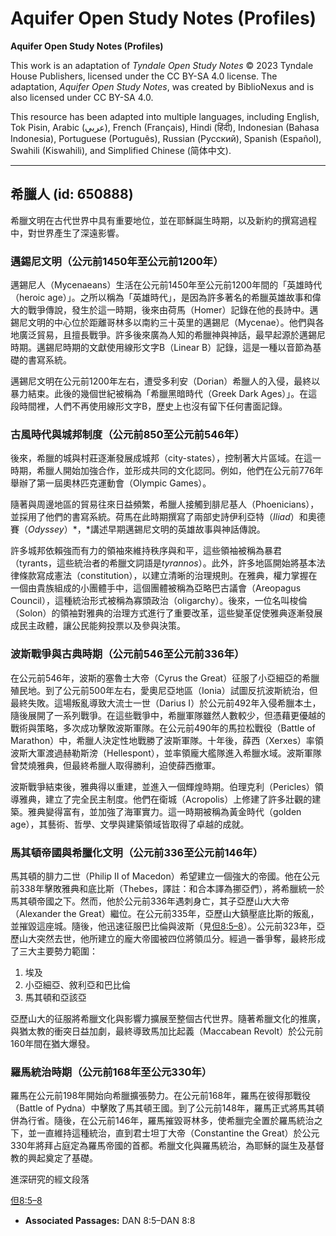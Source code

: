 # Aquifer Open Study Notes (Profiles)

**Aquifer Open Study Notes (Profiles)**

This work is an adaptation of *Tyndale Open Study Notes* © 2023 Tyndale House Publishers, licensed under the CC BY\-SA 4\.0 license. The adaptation, *Aquifer Open Study Notes*, was created by BiblioNexus and is also licensed under CC BY\-SA 4\.0\.

This resource has been adapted into multiple languages, including English, Tok Pisin, Arabic (عربي), French (Français), Hindi (हिंदी), Indonesian (Bahasa Indonesia), Portuguese (Português), Russian (Русский), Spanish (Español), Swahili (Kiswahili), and Simplified Chinese (简体中文).



--------------------------------

## 希臘人 (id: 650888)

希臘文明在古代世界中具有重要地位，並在耶穌誕生時期，以及新約的撰寫過程中，對世界產生了深遠影響。

### 邁錫尼文明（公元前1450年至公元前1200年）

邁錫尼人（Mycenaeans）生活在公元前1450年至公元前1200年間的「英雄時代（heroic age）」。之所以稱為「英雄時代」，是因為許多著名的希臘英雄故事和偉大的戰爭傳說，發生於這一時期，後來由荷馬（Homer）記錄在他的長詩中。邁錫尼文明的中心位於距離哥林多以南約三十英里的邁錫尼（Mycenae）。他們與各地廣泛貿易，且擅長戰爭。許多後來廣為人知的希臘神與神話，最早起源於邁錫尼時期。邁錫尼時期的文獻使用線形文字B（Linear B）記錄，這是一種以音節為基礎的書寫系統。

邁錫尼文明在公元前1200年左右，遭受多利安（Dorian）希臘人的入侵，最終以暴力結束。此後的幾個世紀被稱為「希臘黑暗時代（Greek Dark Ages）」。在這段時間裡，人們不再使用線形文字B，歷史上也沒有留下任何書面記錄。

### 古風時代與城邦制度（公元前850至公元前546年）

後來，希臘的城與村莊逐漸發展成城邦（city\-states），控制著大片區域。在這一時期，希臘人開始加強合作，並形成共同的文化認同。例如，他們在公元前776年舉辦了第一屆奧林匹克運動會（Olympic Games）。

隨著與周邊地區的貿易往來日益頻繁，希臘人接觸到腓尼基人（Phoenicians），並採用了他們的書寫系統。荷馬在此時期撰寫了兩部史詩伊利亞特（*Iliad*）和奧德賽（*Odyssey*）*，*講述早期邁錫尼文明的英雄故事與神話傳說。

許多城邦依賴強而有力的領袖來維持秩序與和平，這些領袖被稱為暴君（tyrants，這些統治者的希臘文詞語是*tyrannos*）。此外，許多地區開始將基本法律條款寫成憲法（constitution），以建立清晰的治理規則。在雅典，權力掌握在一個由貴族組成的小團體手中，這個團體被稱為亞略巴古議會（Areopagus Council），這種統治形式被稱為寡頭政治（oligarchy）。後來，一位名叫梭倫（Solon）的領袖對雅典的治理方式進行了重要改革，這些變革促使雅典逐漸發展成民主政體，讓公民能夠投票以及參與決策。

### 波斯戰爭與古典時期（公元前546至公元前336年）

在公元前546年，波斯的塞魯士大帝（Cyrus the Great）征服了小亞細亞的希臘殖民地。到了公元前500年左右，愛奧尼亞地區（Ionia）試圖反抗波斯統治，但最終失敗。這場叛亂導致大流士一世（Darius I）於公元前492年入侵希臘本土，隨後展開了一系列戰爭。在這些戰爭中，希臘軍隊雖然人數較少，但憑藉更優越的戰術與策略，多次成功擊敗波斯軍隊。在公元前490年的馬拉松戰役（Battle of Marathon）中，希臘人決定性地戰勝了波斯軍隊。十年後，薛西（Xerxes）率領波斯大軍渡過赫勒斯滂（Hellespont），並率領龐大艦隊進入希臘水域。波斯軍隊曾焚燒雅典，但最終希臘人取得勝利，迫使薛西撤軍。

波斯戰爭結束後，雅典得以重建，並進入一個輝煌時期。伯理克利（Pericles）領導雅典，建立了完全民主制度。他們在衛城（Acropolis）上修建了許多壯觀的建築。雅典變得富有，並加強了海軍實力。這一時期被稱為黃金時代（golden age），其藝術、哲學、文學與建築領域皆取得了卓越的成就。

### 馬其頓帝國與希臘化文明（公元前336至公元前146年）

馬其頓的腓力二世（Philip II of Macedon）希望建立一個強大的帝國。他在公元前338年擊敗雅典和底比斯（Thebes，譯註：和合本譯為挪亞們），將希臘統一於馬其頓帝國之下。然而，他於公元前336年遇刺身亡，其子亞歷山大大帝（Alexander the Great）繼位。在公元前335年，亞歷山大鎮壓底比斯的叛亂，並摧毀這座城。隨後，他迅速征服巴比倫與波斯（見[但8:5–8](https://ref.ly/Dan8:5-Dan8:8)）。公元前323年，亞歷山大突然去世，他所建立的龐大帝國被四位將領瓜分。經過一番爭奪，最終形成了三大主要勢力範圍：

1. 埃及
2. 小亞細亞、敘利亞和巴比倫
3. 馬其頓和亞該亞

亞歷山大的征服將希臘文化與影響力擴展至整個古代世界。隨著希臘文化的推廣，與猶太教的衝突日益加劇，最終導致馬加比起義（Maccabean Revolt）於公元前160年間在猶大爆發。

### 羅馬統治時期（公元前168年至公元330年）

羅馬在公元前198年開始向希臘擴張勢力。在公元前168年，羅馬在彼得那戰役（Battle of Pydna）中擊敗了馬其頓王國。到了公元前148年，羅馬正式將馬其頓併為行省。隨後，在公元前146年，羅馬摧毀哥林多，使希臘完全置於羅馬統治之下，並一直維持這種統治，直到君士坦丁大帝（Constantine the Great）於公元330年將拜占庭定為羅馬帝國的首都。希臘文化與羅馬統治，為耶穌的誕生及基督教的興起奠定了基礎。

進深研究的經文段落

[但8:5–8](https://ref.ly/Dan8:5-Dan8:8)

* **Associated Passages:** DAN 8:5–DAN 8:8

